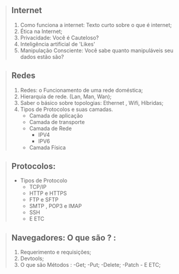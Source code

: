 
 >## Internet ##
 > 1.	Como funciona a internet: Texto curto sobre o que é internet;
 >2.	Ética na Internet;
 >3.	Privacidade: Você é Cauteloso?
 >4.	Inteligência artificial de 'Likes'
 >5.	Manipulação Consciente: Você sabe quanto manipuláveis seu dados estão são?

 >## Redes 
> 1.	Redes: o Funcionamento de uma rede doméstica;
> 2.  Hierarquia de rede. (Lan, Man, Wan);
> 3.  Saber o básico sobre topologias: Ethernet , Wifi, Híbridas;
> 4.  Tipos de Protocolos e suas camadas.
>	   - Camada de aplicação
>	   - Camada de  transporte
>	   - Camada de Rede
>		   - IPV4
>		   - IPV6
>		- Camada Física
		

		
> ##  Protocolos: 
> - Tipos de Protocolo
>	- TCP/IP
>	- HTTP e HTTPS
>	- FTP e SFTP
>	- SMTP ,  POP3 e IMAP 
>	- SSH  
>	- E ETC
		    


  >## Navegadores: O que são ? :
>  1. Requerimento e requisições;
>  2. Devtools;
>  3.  O que são Métodos : 
		  -Get; 
		  -Put; 
		  -Delete; 
		  -Patch 
		  - E ETC;
